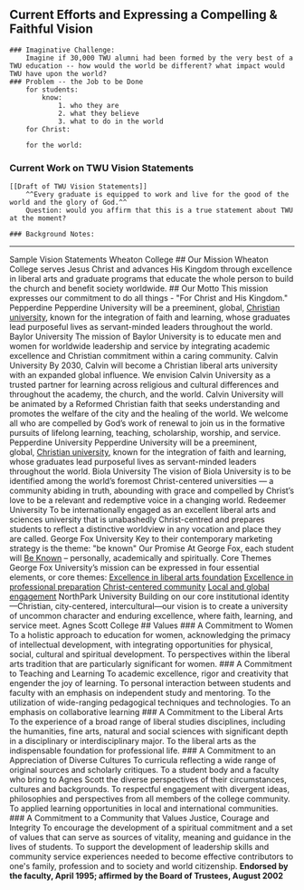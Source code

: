 ## Current Efforts and Expressing a Compelling & Faithful Vision
    ### Imaginative Challenge:
        Imagine if 30,000 TWU alumni had been formed by the very best of a TWU education -- how would the world be different? what impact would TWU have upon the world?
    ### Problem -- the Job to be Done
        for students: 
            know:
                1. who they are
                2. what they believe
                3. what to do in the world
        for Christ:
            
        for the world: 
        
### Current Work on TWU Vision Statements
    [[Draft of TWU Vision Statements]]
        ^^Every graduate is equipped to work and live for the good of the world and the glory of God.^^
        Question: would you affirm that this is a true statement about TWU at the moment?
        
    ### Background Notes: 
    
--------------------------------------
Sample Vision Statements
    Wheaton College
        ## Our Mission
        Wheaton College serves Jesus Christ and advances His Kingdom through excellence in liberal arts and graduate programs that educate the whole person to build the church and benefit society worldwide.
        ## Our Motto
        This mission expresses our commitment to do all things - "For Christ and His Kingdom."
    Pepperdine
        Pepperdine University will be a preeminent, global, [Christian university](https://www.pepperdine.edu/spiritual-life/christian-university/), known for the integration of faith and learning, whose graduates lead purposeful lives as servant-minded leaders throughout the world.
    Baylor University
        The mission of Baylor University is to educate men and women for worldwide leadership and service by integrating academic excellence and Christian commitment within a caring community.
    Calvin University
        By 2030, Calvin will become a Christian liberal arts university with an expanded global influence. We envision Calvin University as a trusted partner for learning across religious and cultural differences and throughout the academy, the church, and the world. Calvin University will be animated by a Reformed Christian faith that seeks understanding and promotes the welfare of the city and the healing of the world. We welcome all who are compelled by God’s work of renewal to join us in the formative pursuits of lifelong learning, teaching, scholarship, worship, and service.
    Pepperdine University
        Pepperdine University will be a preeminent, global, [Christian university](https://www.pepperdine.edu/spiritual-life/christian-university/), known for the integration of faith and learning, whose graduates lead purposeful lives as servant-minded leaders throughout the world.
    Biola University
        The vision of Biola University is to be identified among the world’s foremost Christ-centered universities — a community abiding in truth, abounding with grace and compelled by Christ’s love to be a relevant and redemptive voice in a changing world.
    Redeemer University
        To be internationally engaged as an excellent liberal arts and sciences university that is unabashedly Christ-centred and prepares students to reflect a distinctive worldview in any vocation and place they are called.
    George Fox University
        Key to their contemporary marketing strategy is the theme: "be known"
            Our Promise
                At George Fox, each student will [Be Known](https://www.georgefox.edu/be-known/index.html) – personally, academically and spiritually.
            Core Themes
                George Fox University’s mission can be expressed in four essential elements, or core themes:
                    [Excellence in liberal arts foundation](https://www.georgefox.edu/about/mission_vision_values/core-themes.html#core-theme-1)
                    [Excellence in professional preparation](https://www.georgefox.edu/about/mission_vision_values/core-themes.html#core-theme-2)
                    [Christ-centered community](https://www.georgefox.edu/about/mission_vision_values/core-themes.html#core-theme-3)
                    [Local and global engagement](https://www.georgefox.edu/about/mission_vision_values/core-themes.html#core-theme-4)
    NorthPark University
        Building on our core institutional identity—Christian, city-centered, intercultural—our vision is to create a university of uncommon character and enduring excellence, where faith, learning, and service meet.
    Agnes Scott College
        ## Values
        ### A Commitment to Women
        To a holistic approach to education for women, acknowledging the primacy of intellectual development, with integrating opportunities for physical, social, cultural and spiritual development.
        To perspectives within the liberal arts tradition that are particularly significant for women.
        ### A Commitment to Teaching and Learning
            To academic excellence, rigor and creativity that engender the joy of learning.
            To personal interaction between students and faculty with an emphasis on independent study and mentoring.
            To the utilization of wide-ranging pedagogical techniques and technologies.
            To an emphasis on collaborative learning
        ### A Commitment to the Liberal Arts
            To the experience of a broad range of liberal studies disciplines, including the humanities, fine arts, natural and social sciences with significant depth in a disciplinary or interdisciplinary major.
            To the liberal arts as the indispensable foundation for professional life.
        ### A Commitment to an Appreciation of Diverse Cultures
            To curricula reflecting a wide range of original sources and scholarly critiques.
            To a student body and a faculty who bring to Agnes Scott the diverse perspectives of their circumstances, cultures and backgrounds.
            To respectful engagement with divergent ideas, philosophies and perspectives from all members of the college community.
            To applied learning opportunities in local and international communities.
        ### A Commitment to a Community that Values Justice, Courage and Integrity
            To encourage the development of a spiritual commitment and a set of values that can serve as sources of vitality, meaning and guidance in the lives of students.
            To support the development of leadership skills and community service experiences needed to become effective contributors to one's family, profession and to society and world citizenship.
        __Endorsed by the faculty, April 1995; affirmed by the Board of Trustees, August 2002__
        [](https://www.agnesscott.edu/about/mission-values.html#)
